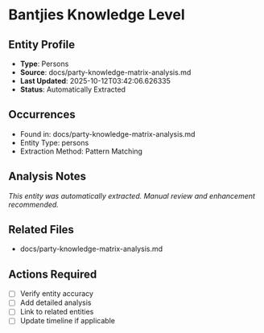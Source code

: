 # Bantjies Knowledge Level

## Entity Profile
- **Type**: Persons
- **Source**: docs/party-knowledge-matrix-analysis.md
- **Last Updated**: 2025-10-12T03:42:06.626335
- **Status**: Automatically Extracted

## Occurrences
- Found in: docs/party-knowledge-matrix-analysis.md
- Entity Type: persons
- Extraction Method: Pattern Matching

## Analysis Notes
*This entity was automatically extracted. Manual review and enhancement recommended.*

## Related Files
- docs/party-knowledge-matrix-analysis.md

## Actions Required
- [ ] Verify entity accuracy
- [ ] Add detailed analysis
- [ ] Link to related entities
- [ ] Update timeline if applicable
